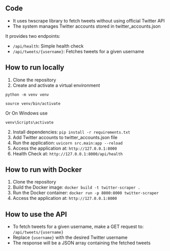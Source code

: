 ## Code

- It uses twscrape library to fetch tweets without using official Twitter API
- The system manages Twitter accounts stored in twitter_accounts.json

It provides two endpoints:

- `/api/health`: Simple health check
- `/api/tweets/{username}`: Fetches tweets for a given username

## How to run locally

1. Clone the repository
1. Create and activate a virtual environment

```
python -m venv venv
```

```
source venv/bin/activate
```

Or On Windows use

```
venv\Scripts\activate
```

2. Install dependencies: `pip install -r requirements.txt`
3. Add Twitter accounts to twitter_accounts.json file
4. Run the application: `uvicorn src.main:app --reload`
5. Access the application at: `http://127.0.0.1:8000`
6. Health Check at: `http://127.0.0.1:8000/api/health`

## How to run with Docker

1. Clone the repository
2. Build the Docker image: `docker build -t twitter-scraper .`
3. Run the Docker container: `docker run -p 8000:8000 twitter-scraper`
4. Access the application at: `http://127.0.0.1:8000`

## How to use the API

- To fetch tweets for a given username, make a GET request to: `/api/tweets/{username}`
- Replace `{username}` with the desired Twitter username
- The response will be a JSON array containing the fetched tweets
